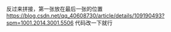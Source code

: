 反过来拼接，第一张放在最后一张的位置
https://blog.csdn.net/qq_40608730/article/details/109190493?spm=1001.2014.3001.5506
代码改一下就行